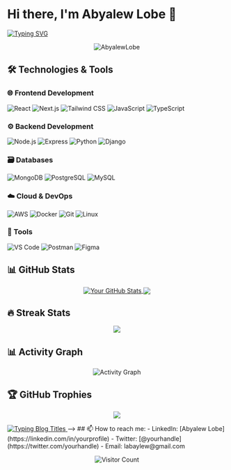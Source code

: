 # Hi there, I'm Abyalew Lobe 👋

[![Typing SVG](https://readme-typing-svg.herokuapp.com?font=Roboto+Condensed&size=28&pause=1000&color=FF7F50&width=435&lines=Full+Stack+Developer;Open+Source+Contributor;Tech+Enthusiast)](https://git.io/typing-svg)

<p align="center"> 
  <img src="https://komarev.com/ghpvc/?username=AbyalewLobe&label=Profile%20views&color=FF7F50&style=flat-square" alt="AbyalewLobe" /> 
</p>

## 🛠️ Technologies & Tools

### 🌐 Frontend Development
![React](https://img.shields.io/badge/-React-61DAFB?style=for-the-badge&logo=react&logoColor=black)
![Next.js](https://img.shields.io/badge/-Next.js-000000?style=for-the-badge&logo=next.js&logoColor=white)
![Tailwind CSS](https://img.shields.io/badge/-Tailwind_CSS-38B2AC?style=for-the-badge&logo=tailwind-css&logoColor=white)
![JavaScript](https://img.shields.io/badge/-JavaScript-F7DF1E?style=for-the-badge&logo=javascript&logoColor=black)
![TypeScript](https://img.shields.io/badge/-TypeScript-3178C6?style=for-the-badge&logo=typescript&logoColor=white)

### ⚙️ Backend Development
![Node.js](https://img.shields.io/badge/-Node.js-339933?style=for-the-badge&logo=node.js&logoColor=white)
![Express](https://img.shields.io/badge/-Express-000000?style=for-the-badge&logo=express&logoColor=white)
![Python](https://img.shields.io/badge/-Python-3776AB?style=for-the-badge&logo=python&logoColor=white)
![Django](https://img.shields.io/badge/-Django-092E20?style=for-the-badge&logo=django&logoColor=white)

### 🗃️ Databases
![MongoDB](https://img.shields.io/badge/-MongoDB-47A248?style=for-the-badge&logo=mongodb&logoColor=white)
![PostgreSQL](https://img.shields.io/badge/-PostgreSQL-4169E1?style=for-the-badge&logo=postgresql&logoColor=white)
![MySQL](https://img.shields.io/badge/-MySQL-4479A1?style=for-the-badge&logo=mysql&logoColor=white)

### ☁️ Cloud & DevOps
![AWS](https://img.shields.io/badge/-AWS-232F3E?style=for-the-badge&logo=amazon-aws&logoColor=white)
![Docker](https://img.shields.io/badge/-Docker-2496ED?style=for-the-badge&logo=docker&logoColor=white)
![Git](https://img.shields.io/badge/-Git-F05032?style=for-the-badge&logo=git&logoColor=white)
![Linux](https://img.shields.io/badge/-Linux-FCC624?style=for-the-badge&logo=linux&logoColor=black)

### 🔧 Tools
![VS Code](https://img.shields.io/badge/-VS_Code-007ACC?style=for-the-badge&logo=visual-studio-code&logoColor=white)
![Postman](https://img.shields.io/badge/-Postman-FF6C37?style=for-the-badge&logo=postman&logoColor=white)
![Figma](https://img.shields.io/badge/-Figma-F24E1E?style=for-the-badge&logo=figma&logoColor=white)

## 📊 GitHub Stats

<div align="center">
  <a href="https://github.com/AbyalewLobe">
    <img align="center" src="https://github-readme-stats.vercel.app/api?username=AbyalewLobe&show_icons=true&line_height=27&count_private=true&title_color=FF7F50&text_color=c9cacc&icon_color=2bbc8a&bg_color=1d1f21" alt="Your GitHub Stats" />
  </a>
  <a href="https://github.com/AbyalewLobe">
    <img align="center" src="https://github-readme-stats.vercel.app/api/top-langs/?username=AbyalewLobe&hide=html,css&title_color=FF7F50&text_color=c9cacc&icon_color=2bbc8a&bg_color=1d1f21&langs_count=6" />
  </a>
</div>

## 🔥 Streak Stats
<p align="center">
  <img src="https://github-readme-streak-stats.herokuapp.com/?user=AbyalewLobe&theme=dark&hide_border=true&background=1d1f21&stroke=FF7F50&ring=FF7F50&fire=FF7F50" />
</p>

## 📊 Activity Graph
<p align="center">
  <img src="https://github-readme-activity-graph.vercel.app/graph?username=AbyalewLobe&theme=react-dark&bg_color=1d1f21&hide_border=true&area=true&area_color=FF7F50&line=FF7F50&point=FFFFFF" alt="Activity Graph">
</p>

## 🏆 GitHub Trophies
<p align="center">
  <img src="https://github-profile-trophy.vercel.app/?username=AbyalewLobe&theme=onedark&no-frame=true&margin-w=15&row=2&column=4" />
</p>
<!--
## ✍️ Latest Blog Posts
<div align="center">
  
[![Readme Blog Cards](https://github-readme-blog-cards.vercel.app/api/get-blogs?username=AbyalewLobe&base_url=https://yourblog.com&title_color=FF7F50&description_color=c9cacc&background_color=1d1f21&border_color=FF7F50&icon_color=2bbc8a&cache_seconds=86400)](https://yourblog.com)

<!-- Animated Typing Effect for Blog Titles -->
<a href="https://git.io/typing-svg">
  <img src="https://readme-typing-svg.herokuapp.com?font=Roboto+Condensed&size=20&pause=1500&color=FF7F50&width=500&height=30&lines=Latest+Article%3A+Post+Title+1;Latest+Article%3A+Post+Title+2;Latest+Article%3A+Post+Title+3" alt="Typing Blog Titles" />
</a>

</div>
-->
## 📫 How to reach me:
- LinkedIn: [Abyalew Lobe](https://linkedin.com/in/yourprofile)
- Twitter: [@yourhandle](https://twitter.com/yourhandle)
- Email: labaylew@gmail.com

<p align="center"> 
  <img src="https://profile-counter.glitch.me/AbyalewLobe/count.svg" alt="Visitor Count" />
</p>
